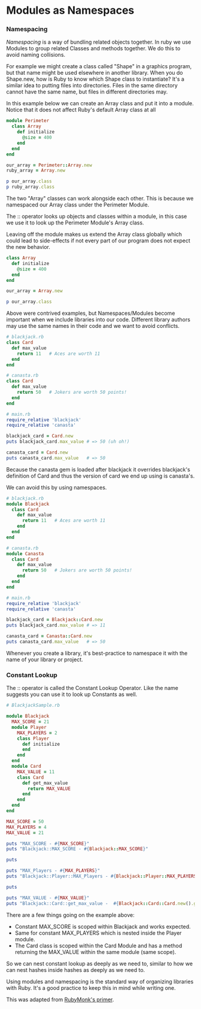 # Modules as Namespaces

### Namespacing

*Namespacing* is a way of bundling related objects together.  In ruby we use Modules to group related Classes and methods together.  We do this to avoid naming collisions.  

For example we might create a class called "Shape" in a graphics program, but that name might be used elsewhere in another library.  When you do Shape.new, how is Ruby to know which Shape class to instantiate?  It's a similar idea to putting files into directories.  Files in the same directory cannot have the same name, but files in different directories may.  

In this example below we can create an Array class and put it into a module.  Notice that it does not affect Ruby's default Array class at all

```ruby
module Perimeter
  class Array
    def initialize
      @size = 400
    end
  end
end

our_array = Perimeter::Array.new
ruby_array = Array.new

p our_array.class
p ruby_array.class
```

The two "Array" classes can work alongside each other.  This is because we namespaced our Array class under the Perimeter Module.  

The :: operator looks up objects and classes within a module, in this case we use it to look up the Perimeter Module's Array class.  

Leaving off the module makes us extend the Array class globally which could lead to side-effects if not every part of our program does not expect the new behavior.  

```ruby
class Array
  def initialize
    @size = 400
  end
end

our_array = Array.new

p our_array.class
```

Above were contrived examples, but Namespaces/Modules become important when we include libraries into our code.  Different library authors may use the same names in their code and we want to avoid conflicts.

```ruby
# blackjack.rb
class Card
  def max_value
    return 11   # Aces are worth 11
  end
end
```

```ruby
# canasta.rb
class Card
  def max_value
    return 50   # Jokers are worth 50 points!
  end
end
```

```ruby
# main.rb
require_relative 'blackjack'
require_relative 'canasta'

blackjack_card = Card.new
puts blackjack_card.max_value # => 50 (uh oh!)

canasta_card = Card.new
puts canasta_card.max_value   # => 50

```

Because the canasta gem is loaded after blackjack it overrides blackjack's definition of Card and thus the version of card we end up using is canasta's.

We can avoid this by using namespaces.  

```ruby
# blackjack.rb
module Blackjack
  class Card
    def max_value
      return 11   # Aces are worth 11
    end
  end
end
```

```ruby
# canasta.rb
module Canasta
  class Card
    def max_value
      return 50   # Jokers are worth 50 points!
    end
  end
end
```

```ruby
# main.rb
require_relative 'blackjack'
require_relative 'canasta'

blackjack_card = Blackjack::Card.new
puts blackjack_card.max_value # => 11

canasta_card = Canasta::Card.new
puts canasta_card.max_value   # => 50
```

Whenever you create a library, it's best-practice to namespace it with the name of your library or project.  

### Constant Lookup

The :: operator is called the Constant Lookup Operator.  Like the name suggests you can use it to look up Constants as well.

```ruby
# BlackjackSample.rb

module Blackjack
  MAX_SCORE = 21
  module Player
    MAX_PLAYERS = 2
    class Player
      def initialize
      end
    end
  end
  module Card
    MAX_VALUE = 11
    class Card
      def get_max_value
        return MAX_VALUE
      end
    end
  end
end

MAX_SCORE = 50
MAX_PLAYERS = 4
MAX_VALUE = 21

puts "MAX_SCORE - #{MAX_SCORE}"
puts "Blackjack::MAX_SCORE - #{Blackjack::MAX_SCORE}"

puts

puts "MAX_Players - #{MAX_PLAYERS}"
puts "Blackjack::Player::MAX_Players - #{Blackjack::Player::MAX_PLAYERS}"

puts

puts "MAX_VALUE - #{MAX_VALUE}"
puts "Blackjack::Card::get_max_value -  #{Blackjack::Card::Card.new().get_max_value()}"
```


There are a few things going on the example above:


*	Constant MAX_SCORE is scoped within Blackjack and works expected.
*	Same for constant MAX_PLAYERS which is nested inside the Player module.
*	The Card class is scoped within the Card Module and has a method returning the MAX_VALUE within the same module (same scope).  

So we can nest constant lookup as deeply as we need to, similar to how we can nest hashes inside hashes as deeply as we need to.  

Using modules and namespacing is the standard way of organizing libraries with Ruby. It's a good practice to keep this in mind while writing one.


This was adapted from [RubyMonk's primer](https://rubymonk.com/learning/books/1-ruby-primer/chapters/35-modules/lessons/80-modules-as-namespaces).
